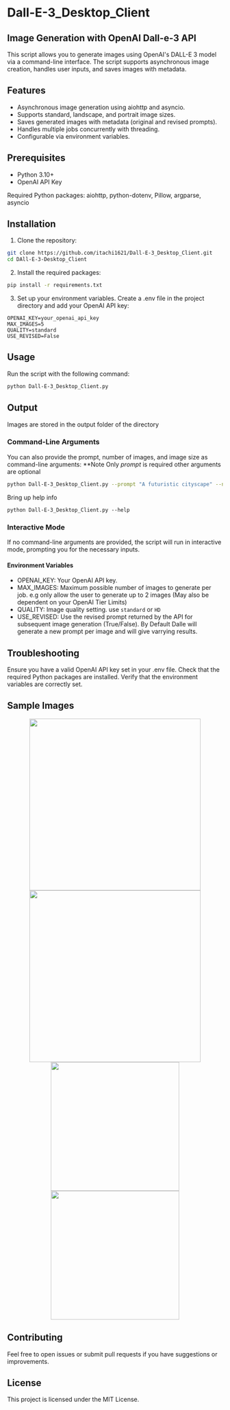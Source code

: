 # Dall-E-3_Desktop_Client
## Image Generation with OpenAI Dall-e-3 API

This script allows you to generate images using OpenAI's DALL-E 3 model via a command-line interface. The script supports asynchronous image creation, handles user inputs, and saves images with metadata.

## Features
- Asynchronous image generation using aiohttp and asyncio.
- Supports standard, landscape, and portrait image sizes.
- Saves generated images with metadata (original and revised prompts).
- Handles multiple jobs concurrently with threading.
- Configurable via environment variables.

## Prerequisites
- Python 3.10+
- OpenAI API Key

Required Python packages: aiohttp, python-dotenv, Pillow, argparse, asyncio

## Installation
1. Clone the repository:

```bash
git clone https://github.com/itachi1621/Dall-E-3_Desktop_Client.git
cd DAll-E-3-Desktop_Client
```

2. Install the required packages:

```bash
pip install -r requirements.txt
```
3. Set up your environment variables. Create a .env file in the project directory and add your OpenAI API key:

```env
OPENAI_KEY=your_openai_api_key
MAX_IMAGES=5
QUALITY=standard
USE_REVISED=False
```

## Usage
Run the script with the following command:

```bash
python Dall-E-3_Desktop_Client.py
```
## Output
Images are stored in the output folder of the directory

### Command-Line Arguments
You can also provide the prompt, number of images, and image size as command-line arguments:
**Note Only *prompt* is required other arguments are optional

```bash
python Dall-E-3_Desktop_Client.py --prompt "A futuristic cityscape" --number_of_images 3 --pic_size "l"
```

Bring up help info
```
python Dall-E-3_Desktop_Client.py --help
```
### Interactive Mode

If no command-line arguments are provided, the script will run in interactive mode, prompting you for the necessary inputs.

#### Environment Variables
- OPENAI_KEY: Your OpenAI API key.
- MAX_IMAGES: Maximum possible number of images to generate per job. e.g only allow the user to generate up to 2 images (May also be dependent on your OpenAI Tier Limits)
- QUALITY: Image quality setting. use `standard` or `HD`
- USE_REVISED: Use the revised prompt returned by the API for subsequent image generation (True/False). By Default Dalle will generate a new prompt per image and will give varrying results.

## Troubleshooting
Ensure you have a valid OpenAI API key set in your .env file.
Check that the required Python packages are installed.
Verify that the environment variables are correctly set.

## Sample Images

<p align="center">
  <img src="https://github.com/itachi1621/Dall-E-3_Desktop_Client/assets/62318474/28f0a052-4c2c-4217-8a7d-7ad2d015583b" width="400">
    <img src="https://github.com/itachi1621/Dall-E-3_Desktop_Client/assets/62318474/a55cc793-da84-43c3-b409-be11f6089e18" width="400">
  <img src="https://github.com/itachi1621/Dall-E-3_Desktop_Client/assets/62318474/cb3d27b7-7962-491f-8fda-20fe1f691002" width="300">
    <img src="https://github.com/itachi1621/Dall-E-3_Desktop_Client/assets/62318474/a4ed6a65-8f01-436e-b588-1e966ccd9725" width="300">
</p>


## Contributing
Feel free to open issues or submit pull requests if you have suggestions or improvements.

## License
This project is licensed under the MIT License.
